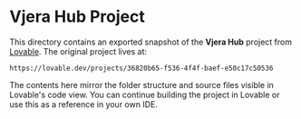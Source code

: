 # Vjera Hub Project

This directory contains an exported snapshot of the **Vjera Hub** project from [Lovable](https://lovable.dev).  The original project lives at:

```
https://lovable.dev/projects/36820b65-f536-4f4f-baef-e50c17c50536
```

The contents here mirror the folder structure and source files visible in Lovable's code view.  You can continue building the project in Lovable or use this as a reference in your own IDE.